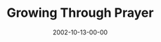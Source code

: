 ---
layout: message
category: message
series: "The Art of Growth"
title: "Growing Through Prayer"
date: 2002-10-13-00-00
message_id: 260
audio-description: "There is an art to growth. Learn to grow up and not just old."
audio: "http://s3.amazonaws.com/crossroadsaudiomessages/Growing%20Through%20Prayer.mp3"
audio-title: "Growing Through Prayer"
audio-duration: "36:57"
---